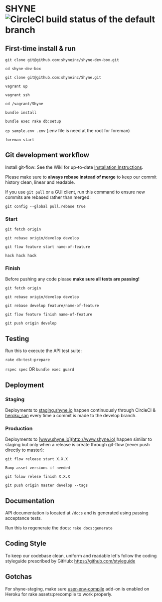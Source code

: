 # SHYNE ![CircleCI build status of the default branch][1]

## First-time install & run

``git clone git@github.com:shyneinc/shyne-dev-box.git``

``cd shyne-dev-box``

``git clone git@github.com:shyneinc/Shyne.git``

``vagrant up``

``vagrant ssh``

``cd /vagrant/Shyne``

``bundle install``

``bundle exec rake db:setup``

``cp sample.env .env`` (.env file is need at the root for foreman)

``foreman start``

## Git development workflow

Install git-flow: See the Wiki for up-to-date [Installation Instructions](https://github.com/nvie/gitflow/wiki/Installation).

Please make sure to **always rebase instead of merge** to keep our commit history clean, linear and readable.

If you use ``git pull`` or a GUI client, run this command to ensure new commits are rebased rather than merged:

``git config --global pull.rebase true``

### Start

``git fetch origin``

``git rebase origin/develop develop``

``git flow feature start name-of-feature``

``hack hack hack``

### Finish

Before pushing any code please **make sure all tests are passing!**

``git fetch origin``

``git rebase origin/develop develop``

``git rebase develop feature/name-of-feature``

``git flow feature finish name-of-feature``

``git push origin develop``

## Testing

Run this to execute the API test suite:

``rake db:test:prepare``

``rspec spec`` OR ``bundle exec guard``

## Deployment

### Staging

Deployments to [staging.shyne.io](http://staging.shyne.io) happen continuously through CircleCI & [heroku_san](https://github.com/fastestforward/heroku_san) every time a commit is made to the develop branch.

### Production

Deployments to [www.shyne.io](http://www.shyne.io) happen similar to staging but only when a release is create through git-flow (never push directly to master):

``git flow release start X.X.X``

``Bump asset versions if needed``

``git folow relese finish X.X.X``

``git push origin master develop --tags``

## Documentation

API documentation is located at `/docs` and is generated using passing acceptance tests.

Run this to regenerate the docs: `rake docs:generate`

## Coding Style

To keep our codebase clean, uniform and readable let's follow the coding styleguide prescribed by GitHub: https://github.com/styleguide

## Gotchas

For shyne-staging, make sure [user-env-compile](https://devcenter.heroku.com/articles/labs-user-env-compile) add-on is enabled on Heroku for rake assets:precompile to work properly.

  [1]: https://circleci.com/gh/shyneinc/Shyne.png?circle-token=84572cf098f3e783ea27317ada59cde54c386547